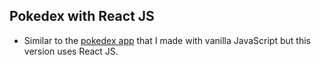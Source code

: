 ## Pokedex with React JS

- Similar to the [pokedex app](https://stacknatic.github.io/pokedex/) that I made with vanilla JavaScript but this version uses React JS.